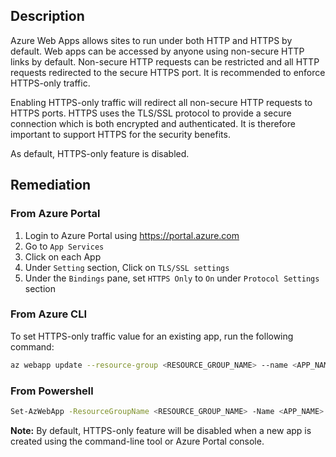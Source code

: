 ## Description

Azure Web Apps allows sites to run under both HTTP and HTTPS by default. Web apps can be accessed by anyone using non-secure HTTP links by default. Non-secure HTTP requests can be restricted and all HTTP requests redirected to the secure HTTPS port. It is recommended to enforce HTTPS-only traffic.

Enabling HTTPS-only traffic will redirect all non-secure HTTP requests to HTTPS ports. HTTPS uses the TLS/SSL protocol to provide a secure connection which is both encrypted and authenticated. It is therefore important to support HTTPS for the security benefits.

As default, HTTPS-only feature is disabled.

## Remediation

### From Azure Portal

  1. Login to Azure Portal using https://portal.azure.com
  2. Go to `App Services`
  3. Click on each App
  4. Under `Setting` section, Click on `TLS/SSL settings`
  5. Under the `Bindings` pane, set `HTTPS Only` to `On` under `Protocol Settings` section

### From Azure CLI

To set HTTPS-only traffic value for an existing app, run the following command:

```bash
az webapp update --resource-group <RESOURCE_GROUP_NAME> --name <APP_NAME> -- set httpsOnly=true
```

### From Powershell

```bash
Set-AzWebApp -ResourceGroupName <RESOURCE_GROUP_NAME> -Name <APP_NAME> - HttpsOnly $true
```

**Note:** By default, HTTPS-only feature will be disabled when a new app is created using the command-line tool or Azure Portal console.
